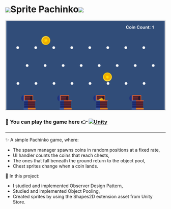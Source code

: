 <h1 align="left"><img src="https://media.giphy.com/media/H6PNB75ZvYUDZmREn3/giphy.gif" width="50"/>Sprite Pachinko<img src="https://media.giphy.com/media/H6PNB75ZvYUDZmREn3/giphy.gif" width="50"/></h1>  

![Screenshot](sprite_pachinko.png "Screenshot from the game")

### 💖 You can **play the game** here 👉 [![Unity](https://img.shields.io/badge/unity_play-%23000000.svg?style=for-the-badge&logo=unity&logoColor=white)](https://play.unity.com/mg/other/webgl-builds-356904)  

---

✨ A simple Pachinko game, where:  
- The spawn manager spawns coins in random positions at a fixed rate,  
- UI handler counts the coins that reach chests,  
- The ones that fall beneath the ground return to the object pool,
- Chest sprites change when a coin lands.  

🌱 In this project:
- I studied and implemented Observer Design Pattern,
- Studied and implemented Object Pooling,
- Created sprites by using the Shapes2D extension asset from Unity Store.

